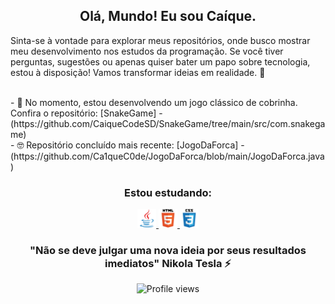 <h2 align="center">Olá, Mundo! Eu sou Caíque.</h2>

Sinta-se à vontade para explorar meus repositórios, onde busco mostrar meu desenvolvimento nos estudos da programação. Se você tiver perguntas, sugestões ou apenas quiser bater um papo sobre tecnologia, estou à disposição! Vamos transformar ideias em realidade. 🚀</br>

<br>
- 📑 No momento, estou desenvolvendo um jogo clássico de cobrinha. Confira o repositório: [SnakeGame] - (https://github.com/CaiqueCodeSD/SnakeGame/tree/main/src/com.snakegame)
<br>
- 🤓 Repositório concluído mais recente: [JogoDaForca] - (https://github.com/Ca1queC0de/JogoDaForca/blob/main/JogoDaForca.java)
</br>

<h3 align="center">Estou estudando:</h3>
<p align="center">  </a> <a href="https://www.java.com" target="_blank" rel="noreferrer"> <img src="https://raw.githubusercontent.com/devicons/devicon/master/icons/java/java-original.svg" alt="java" width="30" height="30"/> </a> </a> 
</a> <a href="https://www.w3.org/html/" target="_blank" rel="noreferrer"> <img src="https://raw.githubusercontent.com/devicons/devicon/master/icons/html5/html5-original-wordmark.svg" alt="html5" width="30" height="30"/> <a href="https://www.w3schools.com/css/" target="_blank" rel="noreferrer"> <img src="https://raw.githubusercontent.com/devicons/devicon/master/icons/css3/css3-original-wordmark.svg" alt="css3" width="30" height="30"/> </a> </p>

<h3 align="center">"Não se deve julgar uma nova ideia por seus resultados imediatos" Nikola Tesla ⚡</h3>

<p align="center"> <img src="https://komarev.com/ghpvc/?username=CaiqueCodeSD&color=blue" alt="Profile views" /></p>
